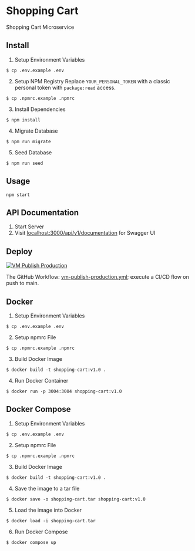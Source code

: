 # Shopping Cart
Shopping Cart Microservice

## Install

1. Setup Environment Variables
```
$ cp .env.example .env
```

2. Setup NPM Registry
Replace `YOUR_PERSONAL_TOKEN` with a classic personal token with `package:read` access.
```
$ cp .npmrc.example .npmrc
```

3. Install Dependencies
```
$ npm install
```

4. Migrate Database
```
$ npm run migrate
```

5. Seed Database
```
$ npm run seed
```

## Usage
```
npm start
```

## API Documentation
1. Start Server
2. Visit [localhost:3000/api/v1/documentation](http://localhost:3000/api/v1/documentation) for Swagger UI

## Deploy
[![VM Publish Production](https://github.com/VR-web-shop/Shopping-Cart/actions/workflows/vm-publish-production.yml/badge.svg)](https://github.com/VR-web-shop/Shopping-Cart/actions/workflows/vm-publish-production.yml)

The GitHub Workflow: [vm-publish-production.yml](/.github/workflows/vm-publish-production.yml); execute a CI/CD flow on push to main.

## Docker
1. Setup Environment Variables
```
$ cp .env.example .env
```

2. Setup npmrc File
```
$ cp .npmrc.example .npmrc
```

3. Build Docker Image
```
$ docker build -t shopping-cart:v1.0 .
```

4. Run Docker Container
```
$ docker run -p 3004:3004 shopping-cart:v1.0
```

## Docker Compose
1. Setup Environment Variables
```
$ cp .env.example .env
```

2. Setup npmrc File
```
$ cp .npmrc.example .npmrc
```

3. Build Docker Image
```
$ docker build -t shopping-cart:v1.0 .
```

4. Save the image to a tar file
```
$ docker save -o shopping-cart.tar shopping-cart:v1.0
```

5. Load the image into Docker
```
$ docker load -i shopping-cart.tar
```

6. Run Docker Compose
```
$ docker compose up
```
